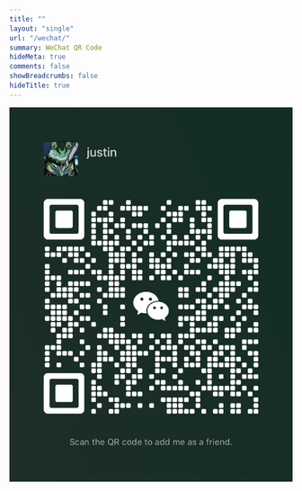 ```yaml
---
title: ""
layout: "single"
url: "/wechat/"
summary: WeChat QR Code
hideMeta: true
comments: false
showBreadcrumbs: false
hideTitle: true
---
```


<img src="/images/wechat.jpg" alt="WeChat QR Code" style="max-width: 100%; height: auto;" /> 
